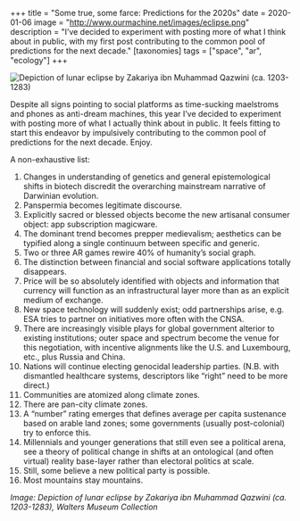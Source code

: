 +++
title = "Some true, some farce: Predictions for the 2020s"
date = 2020-01-06
image = "http://www.ourmachine.net/images/eclipse.png"
description = "I’ve decided to experiment with posting more of what I think about in public, with my first post contributing to the common pool of predictions for the next decade."
[taxonomies]
tags = ["space", "ar", "ecology"]
+++


![Depiction of lunar eclipse by Zakariya ibn Muhammad Qazwini (ca. 1203-1283)](/images/eclipse.png)


Despite all signs pointing to social platforms as time-sucking maelstroms and phones as anti-dream machines, this year I’ve decided to experiment with posting more of what I actually think about in public. It feels fitting to start this endeavor by impulsively contributing to the common pool of predictions for the next decade. Enjoy.


A non-exhaustive list:
1. Changes in understanding of genetics and general epistemological shifts in biotech discredit the overarching mainstream narrative of Darwinian evolution.
1. Panspermia becomes legitimate discourse.
1. Explicitly sacred or blessed objects become the new artisanal consumer object: app subscription magicware.
1. The dominant trend becomes prepper medievalism; aesthetics can be typified along a single continuum between specific and generic.
1. Two or three AR games rewire 40% of humanity’s social graph.
1. The distinction between financial and social software applications totally disappears.
1. Price will be so absolutely identified with objects and information that currency will function as an infrastructural layer more than as an explicit medium of exchange.
1. New space technology will suddenly exist; odd partnerships arise, e.g. ESA tries to partner on initiatives more often with the CNSA.
1. There are increasingly visible plays for global government alterior to existing institutions; outer space and spectrum become the venue for this negotiation, with incentive alignments like the U.S. and Luxembourg, etc., plus Russia and China.
1. Nations will continue electing genocidal leadership parties. (N.B. with dismantled healthcare systems, descriptors like “right” need to be more direct.)
1. Communities are atomized along climate zones.
1. There are pan-city climate zones. 
1. A “number” rating emerges that defines average per capita sustenance based on arable land zones; some governments (usually post-colonial) try to enforce this.
1. Millennials and younger generations that still even see a political arena, see a theory of political change in shifts at an ontological (and often virtual) reality base-layer rather than electoral politics at scale.
1. Still, some believe a new political party is possible.
1. Most mountains stay mountains.


_Image: Depiction of lunar eclipse by Zakariya ibn Muhammad Qazwini (ca. 1203-1283), Walters Museum Collection_